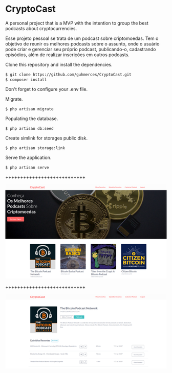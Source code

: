 
# CryptoCast
A personal project that is a MVP with the intention to group the best podcasts about cryptocurrencies.

Esse projeto pessoal se trata de um podcast sobre criptomoedas. Tem o objetivo de reunir os melhores podcasts sobre o assunto, onde o usuário pode criar e gerenciar seu próprio podcast, publicando-o, cadastrando episódios, além de realizar inscrições em outros podcasts.

Clone this repository and install the dependencies.

    $ git clone https://github.com/guhmerces/CryptoCast.git
    $ composer install

Don't forget to configure your .env file.

Migrate.

    $ php artisan migrate

Populating the database.

    $ php artisan db:seed

Create simlink for storages public disk.

    $ php artisan storage:link

Serve the application.

    $ php artisan serve

+++++++++++++++++++++++++++

![applicationSS1 ](screenshots/screenshot02.png)



+++++++++++++++++++++++++++

![applicationSS2 ](screenshots/screenshot01.png)
